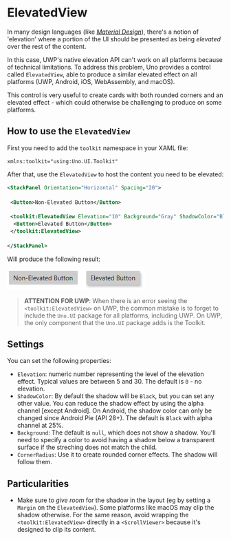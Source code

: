 # ElevatedView

In many design languages (like [_Material Design_](https://material.io/design)), there's a notion of 'elevation' where a portion of the UI should be presented as being _elevated_ over the rest of the content.

In this case, UWP's native elevation API can't work on all platforms because of technical limitations. To address this problem, Uno provides a control called `ElevatedView`, able to produce a similar elevated effect on all platforms (UWP, Android, iOS, WebAssembly, and macOS).

This control is very useful to create cards with both rounded corners and an elevated effect - which could otherwise be challenging to produce on some platforms.

## How to use the `ElevatedView`

First you need to add the `toolkit` namespace in your XAML file:

```
xmlns:toolkit="using:Uno.UI.Toolkit"
```

After that, use the `ElevatedView` to host the content you need to be elevated:

``` xml
<StackPanel Orientation="Horizontal" Spacing="20">

 <Button>Non-Elevated Button</Button>

 <toolkit:ElevatedView Elevation="10" Background="Gray" ShadowColor="Black">
  <Button>Elevated Button</Button>
 </toolkit:ElevatedView>

</StackPanel>
```

Will produce the following result:

![ElevatedView sample](../Assets/features/elevatedview/elevatedview-sample.png)

> **ATTENTION FOR UWP**: When there is an error seeing the `<toolkit:ElevatedView>` on UWP, the common mistake is to forget to include the `Uno.UI` package for all platforms, including UWP. On UWP, the only component that the `Uno.UI` package adds is the Toolkit.

## Settings

You can set the following properties:

* `Elevation`: numeric number representing the level of the elevation effect. Typical values are between 5 and 30. The default is `0` - no elevation.
* `ShadowColor`: By default the shadow will be `Black`, but you can set any other value. You can reduce the shadow effect by using the alpha channel [except Android]. On Android, the shadow color can only be changed since Android Pie (API 28+). The default is `Black` with alpha channel at 25%.
* `Background`: The default is `null`, which does not show a shadow. You'll need to specify a color to avoid having a shadow below a transparent surface if the streching does not match the child.
* `CornerRadius`: Use it to create rounded corner effects. The shadow will follow them.

## Particularities

* Make sure to _give room_ for the shadow in the layout (eg by setting a `Margin` on the `ElevatedView`).  Some platforms like macOS may clip the shadow otherwise. For the same reason, avoid wrapping the `<toolkit:ElevatedView>` directly in a `<ScrollViewer>` because it's designed to clip its content.
